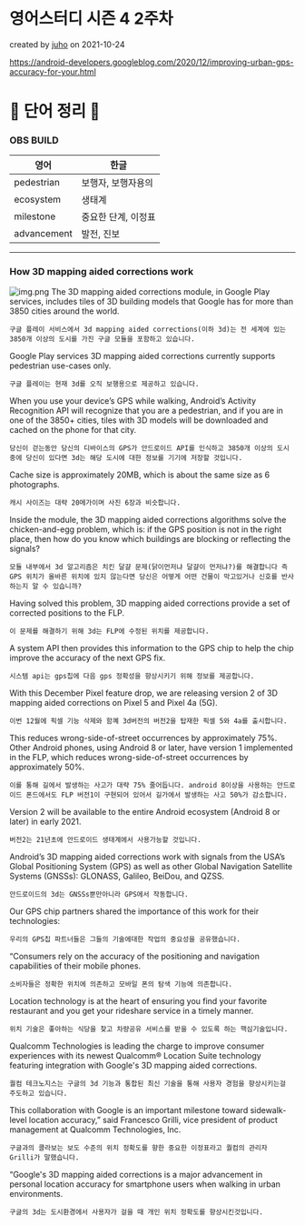 # 영어스터디 시즌 4 2주차

created by [juho](https://github.com/pachuho/Development-English-study) on 2021-10-24

https://android-developers.googleblog.com/2020/12/improving-urban-gps-accuracy-for-your.html

# 📗 단어 정리 📘

### OBS BUILD
|영어|한글|
|---|---|
|pedestrian|보행자, 보행자용의|
|ecosystem|생태계|
|milestone|중요한 단계, 이정표|
|advancement|발전, 진보|

------------------------------

### How 3D mapping aided corrections work
![img.png](img.png)
The 3D mapping aided corrections module, in Google Play services, includes tiles of 3D building models that Google has for more than 3850 cities around the world.

`구글 플레이 서비스에서 3d mapping aided corrections(이하 3d)는 전 세계에 있는 3850개 이상의 도시를 가진 구글 모듈을 포함하고 있습니다.`

Google Play services 3D mapping aided corrections currently supports pedestrian use-cases only.

`구글 플레이는 현재 3d를 오직 보행용으로 제공하고 있습니다.`

When you use your device’s GPS while walking, Android’s Activity Recognition API will recognize that you are a pedestrian, and if you are in one of the 3850+ cities, tiles with 3D models will be downloaded and cached on the phone for that city.

`당신이 걷는동안 당신의 디바이스의 GPS가 안드로이드 API를 인식하고 3850개 이상의 도시 중에 당신이 있다면 3d는 해당 도시에 대한 정보를 기기에 저장할 것입니다.`

Cache size is approximately 20MB, which is about the same size as 6 photographs.

`캐시 사이즈는 대략 20메가이며 사진 6장과 비슷합니다.`

Inside the module, the 3D mapping aided corrections algorithms solve the chicken-and-egg problem, which is: if the GPS position is not in the right place, then how do you know which buildings are blocking or reflecting the signals?

`모듈 내부에서 3d 알고리즘은 치킨 달걀 문제(닭이먼저냐 달걀이 먼저냐?)를 해결합니다 즉 GPS 위치가 올바른 위치에 있지 않는다면 당신은 어떻게 어떤 건물이 막고있거나 신호를 반사하는지 알 수 있습니까?`

Having solved this problem, 3D mapping aided corrections provide a set of corrected positions to the FLP.

`이 문제를 해결하기 위해 3d는 FLP에 수정된 위치를 제공합니다.`

A system API then provides this information to the GPS chip to help the chip improve the accuracy of the next GPS fix.

`시스템 api는 gps칩에 다음 gps 정확성을 향상시키기 위해 정보를 제공합니다. `

With this December Pixel feature drop, we are releasing version 2 of 3D mapping aided corrections on Pixel 5 and Pixel 4a (5G).

`이번 12월에 픽셀 기능 삭제와 함꼐 3d버전의 버전2을 탑재한 픽셀 5와 4a를 출시합니다.`

This reduces wrong-side-of-street occurrences by approximately 75%. Other Android phones, using Android 8 or later, have version 1 implemented in the FLP, which reduces wrong-side-of-street occurrences by approximately 50%.

`이를 통해 길에서 발생하는 사고가 대략 75% 줄어듭니다. android 8이상을 사용하는 안드로이드 폰드에서도 FLP 버전1이 구현되어 있어서 길가에서 발생하는 사고 50%가 감소합니다.`

Version 2 will be available to the entire Android ecosystem (Android 8 or later) in early 2021.

`버전2는 21년초에 안드로이드 생태계에서 사용가능할 것입니다.`

Android’s 3D mapping aided corrections work with signals from the USA’s Global Positioning System (GPS) as well as other Global Navigation Satellite Systems (GNSSs): GLONASS, Galileo, BeiDou, and QZSS.

`안드로이드의 3d는 GNSSs뿐만아니라 GPS에서 작동합니다.`

Our GPS chip partners shared the importance of this work for their technologies:

`우리의 GPS칩 파트너들은 그들의 기술에대한 작업의 중요성을 공유했습니다.`

“Consumers rely on the accuracy of the positioning and navigation capabilities of their mobile phones.

`소비자들은 정확한 위치에 의존하고 모바일 폰의 탐색 기능에 의존합니다.`

Location technology is at the heart of ensuring you find your favorite restaurant and you get your rideshare service in a timely manner.

`위치 기술은 좋아하는 식당을 찾고 차량공유 서비스를 받을 수 있도록 하는 핵심기술입니다.`

Qualcomm Technologies is leading the charge to improve consumer experiences with its newest Qualcomm® Location Suite technology featuring integration with Google's 3D mapping aided corrections.

`퀄컴 테크노지스는 구글의 3d 기능과 통합된 최신 기술을 통해 사용자 경험을 향상시키는걸 주도하고 있습니다.`

This collaboration with Google is an important milestone toward sidewalk-level location accuracy,” said Francesco Grilli, vice president of product management at Qualcomm Technologies, Inc.

`구글과의 콜라보는 보도 수준의 위치 정확도를 향한 중요한 이정표라고 퀄컴의 관리자 Grilli가 말했습니다. `

“Google's 3D mapping aided corrections is a major advancement in personal location accuracy for smartphone users when walking in urban environments.

`구글의 3d는 도시환경에서 사용자가 걸을 때 개인 위치 정확도를 향상시킨것입니다.`